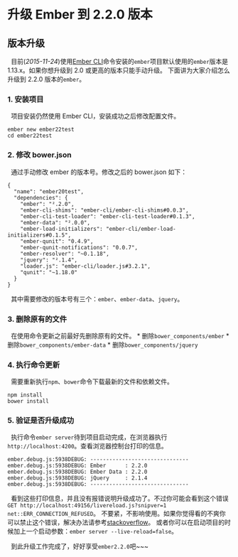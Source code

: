 # 升级 Ember 到 2.2.0 版本

## 版本升级

  目前(*2015-11-24*)使用[Ember CLI](http://www.ember-cli.com/user-guide/)命令安装的`ember`项目默认使用的`ember`版本是 1.13.x。如果你想升级到 2.0 或更高的版本只能手动升级。 下面讲为大家介绍怎么升级到 2.2.0 版本的`ember`。

### 1\. 安装项目

  项目安装仍然使用 Ember CLI，安装成功之后修改配置文件。

```
ember new ember22test  
cd ember22test 
```

### 2\. 修改 bower.json

  通过手动修改 ember 的版本号。修改之后的 bower.json 如下：

```
{
  "name": "ember20test",
  "dependencies": {
    "ember": "².2.0",
    "ember-cli-shims": "ember-cli/ember-cli-shims#0.0.3",
    "ember-cli-test-loader": "ember-cli-test-loader#0.1.3",
    "ember-data": "².0.0",
    "ember-load-initializers": "ember-cli/ember-load-initializers#0.1.5",
    "ember-qunit": "0.4.9",
    "ember-qunit-notifications": "0.0.7",
    "ember-resolver": "~0.1.18",
    "jquery": "².1.4",
    "loader.js": "ember-cli/loader.js#3.2.1",
    "qunit": "~1.18.0"
  }
} 
```

  其中需要修改的版本号有三个：`ember`、`ember-data`、`jquery`。

### 3\. 删除原有的文件

  在使用命令更新之前最好先删除原有的文件。 * 删除`bower_components/ember` * 删除`bower_components/ember-data` * 删除`bower_components/jquery`

### 4\. 执行命令更新

  需要重新执行`npm`、`bower`命令下载最新的文件和依赖文件。

```
npm install  
bower install 
```

### 5\. 验证是否升级成功

  执行命令`ember server`待到项目启动完成，在浏览器执行`http://localhost:4200`。查看浏览器控制台打印的信息。

```
ember.debug.js:5938DEBUG: -------------------------------  
ember.debug.js:5938DEBUG: Ember      : 2.2.0  
ember.debug.js:5938DEBUG: Ember Data : 2.2.0  
ember.debug.js:5938DEBUG: jQuery     : 2.1.4  
ember.debug.js:5938DEBUG: ------------------------------- 
```

  看到这些打印信息，并且没有报错说明升级成功了。不过你可能会看到这个错误`GET http://localhost:49156/livereload.js?snipver=1 net::ERR_CONNECTION_REFUSED`。 不要紧，不影响使用。如果你觉得看的不爽你可以禁止这个错误，解决办法请参考[stackoverflow](http://stackoverflow.com/questions/25026796/disable-turn-off-livereload-server-in-emberjs-ember-cli)。 或者你可以在启动项目的时候加上一个启动参数：`ember server --live-reload=false`。

  到此升级工作完成了，好好享受`ember2.2.0`吧~~~